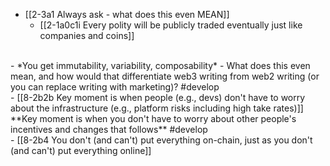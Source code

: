 - [[2-3a1 Always ask - what does this even MEAN]]
  - [[2-1a0c1i Every polity will be publicly traded eventually just like companies and coins]]
<br>
- *You get immutability, variability, composability*
    - What does this even mean, and how would that differentiate web3 writing from web2 writing (or you can replace writing with marketing)? #develop 
<br>
- [[8-2b2b Key moment is when people (e.g., devs) don't have to worry about the infrastructure (e.g., platform risks including high take rates)]]
	**Key moment is when you don't have to worry about other people's incentives and changes that follows** #develop 
<br>
- [[8-2b4 You don't (and can't) put everything on-chain, just as you don't (and can't) put everything online]]
